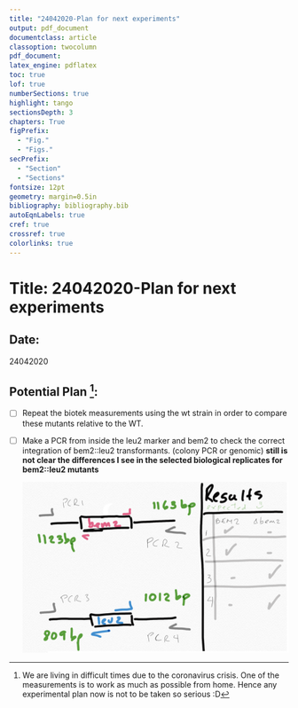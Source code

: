 ```yaml
---
title: "24042020-Plan for next experiments"
output: pdf_document
documentclass: article
classoption: twocolumn
pdf_document:
latex_engine: pdflatex
toc: true
lof: true
numberSections: true
highlight: tango
sectionsDepth: 3
chapters: True
figPrefix:
  - "Fig."
  - "Figs."
secPrefix:
  - "Section"
  - "Sections"
fontsize: 12pt
geometry: margin=0.5in
bibliography: bibliography.bib
autoEqnLabels: true
cref: true
crossref: true
colorlinks: true
---
```


# Title: 24042020-Plan for next experiments 

## Date: 
24042020

## Potential Plan [^1]:

[^1]: We are living in difficult times due to the coronavirus crisis. One of the measurements is to work as much as possible from home. Hence any experimental plan now is not to be taken so serious :D  

- [ ] Repeat the biotek measurements using the wt strain in order to compare these mutants relative to the WT. 
- [ ] Make a PCR from inside the leu2 marker and bem2 to check the correct integration of bem2::leu2 transformants. (colony PCR or genomic) **still is not clear the differences I see in the selected biological replicates for bem2::leu2 mutants**

    ![](../images/24042020-PCR-plan-for-bem2d-check.png)



